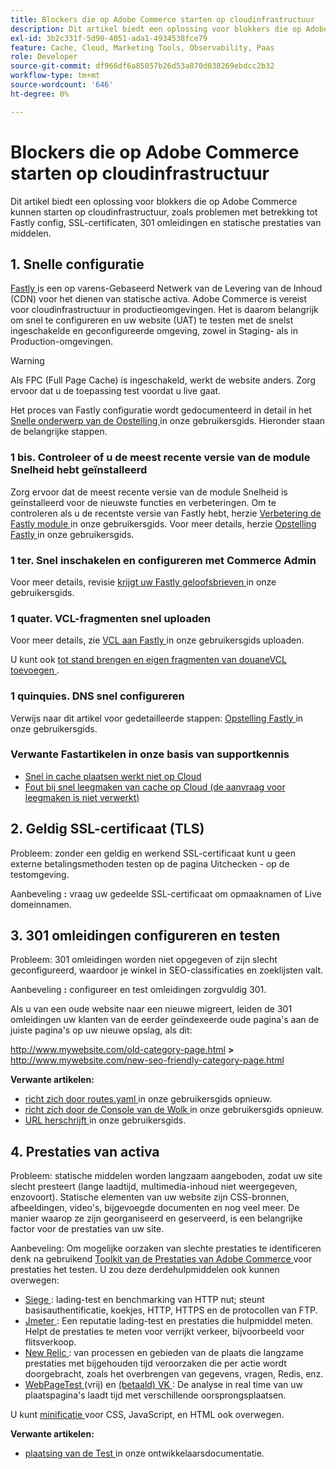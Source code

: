 ```yaml
---
title: Blockers die op Adobe Commerce starten op cloudinfrastructuur
description: Dit artikel biedt een oplossing voor blokkers die op Adobe Commerce kunnen starten op cloudinfrastructuur, zoals problemen met betrekking tot Fastly config, SSL-certificaten, 301 omleidingen en statische prestaties van middelen.
exl-id: 3b2c331f-5d90-4051-ada1-4934538fce79
feature: Cache, Cloud, Marketing Tools, Observability, Paas
role: Developer
source-git-commit: df966df6a85057b26d53a870d038269ebdcc2b32
workflow-type: tm+mt
source-wordcount: '646'
ht-degree: 0%

---
```


# Blockers die op Adobe Commerce starten op cloudinfrastructuur

Dit artikel biedt een oplossing voor blokkers die op Adobe Commerce kunnen starten op cloudinfrastructuur, zoals problemen met betrekking tot Fastly config, SSL-certificaten, 301 omleidingen en statische prestaties van middelen.

## 1. Snelle configuratie

[ Fastly ](https://www.fastly.com/) is een op varens-Gebaseerd Netwerk van de Levering van de Inhoud (CDN) voor het dienen van statische activa. Adobe Commerce is vereist voor cloudinfrastructuur in productieomgevingen. Het is daarom belangrijk om snel te configureren en uw website (UAT) te testen met de snelst ingeschakelde en geconfigureerde omgeving, zowel in Staging- als in Production-omgevingen.

>[!WARNING]
>
>Als FPC (Full Page Cache) is ingeschakeld, werkt de website anders. Zorg ervoor dat u de toepassing test voordat u live gaat.

Het proces van Fastly configuratie wordt gedocumenteerd in detail in het [ Snelle onderwerp van de Opstelling ](https://experienceleague.adobe.com/docs/commerce-cloud-service/user-guide/cdn/setup-fastly/fastly-configuration.html?lang=nl-NL) in onze gebruikersgids. Hieronder staan de belangrijke stappen.

### 1 bis. Controleer of u de meest recente versie van de module Snelheid hebt geïnstalleerd

Zorg ervoor dat de meest recente versie van de module Snelheid is geïnstalleerd voor de nieuwste functies en verbeteringen. Om te controleren als u de recentste versie van Fastly hebt, herzie [ Verbetering de Fastly module ](https://experienceleague.adobe.com/docs/commerce-cloud-service/user-guide/cdn/setup-fastly/fastly-configuration.html?lang=nl-NL#upgrade-the-fastly-module) in onze gebruikersgids. Voor meer details, herzie [ Opstelling Fastly ](https://experienceleague.adobe.com/docs/commerce-cloud-service/user-guide/cdn/setup-fastly/fastly-configuration.html?lang=nl-NL) in onze gebruikersgids.

### 1 ter. Snel inschakelen en configureren met Commerce Admin

Voor meer details, revisie [ krijgt uw Fastly geloofsbrieven ](https://experienceleague.adobe.com/docs/commerce-cloud-service/user-guide/cdn/setup-fastly/fastly-configuration.html?lang=nl-NL#get-fastly-credentials) in onze gebruikersgids.

### 1 quater. VCL-fragmenten snel uploaden

Voor meer details, zie [ VCL aan Fastly ](https://experienceleague.adobe.com/docs/commerce-cloud-service/user-guide/cdn/setup-fastly/fastly-configuration.html?lang=nl-NL) in onze gebruikersgids uploaden.

U kunt ook [ tot stand brengen en eigen fragmenten van douaneVCL toevoegen ](https://experienceleague.adobe.com/docs/commerce-cloud-service/user-guide/cdn/custom-vcl-snippets/fastly-vcl-custom-snippets.html?lang=nl-NL).

### 1 quinquies. DNS snel configureren


Verwijs naar dit artikel voor gedetailleerde stappen: [ Opstelling Fastly ](https://experienceleague.adobe.com/docs/commerce-cloud-service/user-guide/cdn/setup-fastly/fastly-configuration.html?lang=nl-NL#update-dns-configuration-with-development-settings) in onze gebruikersgids.

### Verwante Fastartikelen in onze basis van supportkennis

* [Snel in cache plaatsen werkt niet op Cloud](/help/troubleshooting/miscellaneous/fastly-caching-is-not-working-on-magento-cloud.md)
* [Fout bij snel leegmaken van cache op Cloud (de aanvraag voor leegmaken is niet verwerkt)](/help/troubleshooting/miscellaneous/error-purging-fastly-cache-on-cloud-the-purge-request-was-not-processed-successfully.md)

## 2. Geldig SSL-certificaat (TLS)

Probleem: zonder een geldig en werkend SSL-certificaat kunt u geen externe betalingsmethoden testen op de pagina Uitchecken - op de testomgeving.

Aanbeveling **:** vraag uw gedeelde SSL-certificaat om opmaaknamen of Live domeinnamen.


## 3. 301 omleidingen configureren en testen

Probleem: 301 omleidingen worden niet opgegeven of zijn slecht geconfigureerd, waardoor je winkel in SEO-classificaties en zoeklijsten valt.

Aanbeveling **:** configureer en test omleidingen zorgvuldig 301.

Als u van een oude website naar een nieuwe migreert, leiden de 301 omleidingen uw klanten van de eerder geïndexeerde oude pagina&#39;s aan de juiste pagina&#39;s op uw nieuwe opslag, als dit:

http://www.mywebsite.com/old-category-page.html **>** http://www.mywebsite.com/new-seo-friendly-category-page.html

**Verwante artikelen:**

* [ richt zich door routes.yaml ](https://experienceleague.adobe.com/docs/commerce-cloud-service/user-guide/configure/routes/redirects.html?lang=nl-NL) in onze gebruikersgids opnieuw.
* [ richt zich door de Console van de Wolk ](https://experienceleague.adobe.com/docs/commerce-cloud-service/user-guide/project/overview.html?lang=nl-NL) in onze gebruikersgids opnieuw.
* [ URL herschrijft ](https://experienceleague.adobe.com/docs/commerce-admin/marketing/seo/url-rewrites/url-rewrite.html?lang=nl-NL) in onze gebruikersgids.

## 4. Prestaties van activa

Probleem: statische middelen worden langzaam aangeboden, zodat uw site slecht presteert (lange laadtijd, multimedia-inhoud niet weergegeven, enzovoort). Statische elementen van uw website zijn CSS-bronnen, afbeeldingen, video&#39;s, bijgevoegde documenten en nog veel meer. De manier waarop ze zijn georganiseerd en geserveerd, is een belangrijke factor voor de prestaties van uw site.

Aanbeveling: Om mogelijke oorzaken van slechte prestaties te identificeren denk na gebruikend [ Toolkit van de Prestaties van Adobe Commerce ](https://github.com/magento/magento2/tree/2.3/setup/performance-toolkit) voor prestaties het testen. U zou deze derdehulpmiddelen ook kunnen overwegen:

* [ Siege ](https://www.joedog.org/siege-home): lading-test en benchmarking van HTTP nut; steunt basisauthentificatie, koekjes, HTTP, HTTPS en de protocollen van FTP.
* [ Jmeter ](https://jmeter.apache.org/): Een reputatie lading-test en prestaties die hulpmiddel meten. Helpt de prestaties te meten voor verrijkt verkeer, bijvoorbeeld voor flitsverkoop.
* [ New Relic ](https://support.newrelic.com/): van processen en gebieden van de plaats die langzame prestaties met bijgehouden tijd veroorzaken die per actie wordt doorgebracht, zoals het overbrengen van gegevens, vragen, Redis, enz.
* [ WebPageTest ](https://www.webpagetest.org/) (vrij) en [ (betaald) VK ](https://www.pingdom.com/): De analyse in real time van uw plaatspagina&#39;s laadt tijd met verschillende oorsprongsplaatsen.

U kunt [ minificatie ](https://experienceleague.adobe.com/docs/commerce-cloud-service/user-guide/configure-store/store-settings.html?lang=nl-NL) voor CSS, JavaScript, en HTML ook overwegen.

**Verwante artikelen:**

* [ plaatsing van de Test ](https://experienceleague.adobe.com/docs/commerce-cloud-service/user-guide/develop/test/staging-and-production.html?lang=nl-NL) in onze ontwikkelaarsdocumentatie.
